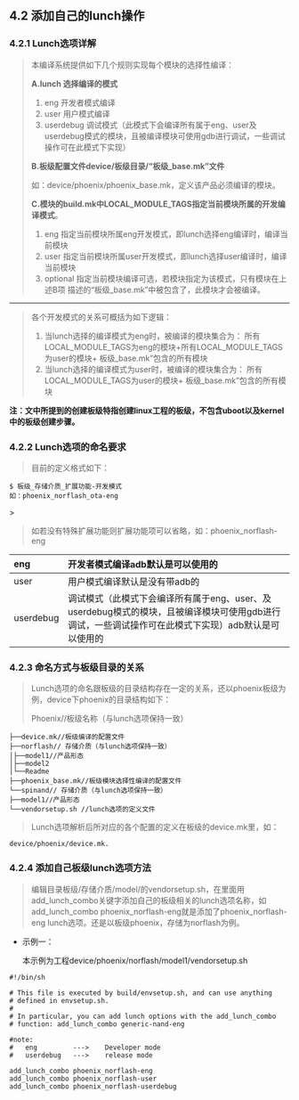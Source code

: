 ## 4.2 **添加自己的lunch操作**

### 4.2.1 **Lunch选项详解**

> 本编译系统提供如下几个规则实现每个模块的选择性编译：
>
> **A.lunch 选择编译的模式**
>
> 1. eng 开发者模式编译
> 2. user 用户模式编译
> 3. userdebug 调试模式（此模式下会编译所有属于eng、user及userdebug模式的模块，且被编译模块可使用gdb进行调试，一些调试操作可在此模式下实现）
>
> **B.板级配置文件device/板级目录/“板级\_base.mk”文件**
>
> 如：device/phoenix/phoenix\_base.mk，定义该产品必须编译的模块。
>
> **C.模块的build.mk中LOCAL\_MODULE\_TAGS指定当前模块所属的开发编译模式**。
>
> 1. eng        指定当前模块所属eng开发模式，即lunch选择eng编译时，编译当前模块
> 2. user       指定当前模块所属user开发模式，即lunch选择user编译时，编译当前模块
> 3. optional 指定当前模块编译可选，若模块指定为该模式，只有模块在上述B项    描述的“板级\_base.mk”中被包含了，此模块才会被编译。

---

> 各个开发模式的关系可概括为如下逻辑：
>
> 1. 当lunch选择的编译模式为eng时，被编译的模块集合为：                                                                                                                           所有LOCAL\_MODULE\_TAGS为eng的模块+所有LOCAL\_MODULE\_TAGS为user的模块+ 板级\_base.mk”包含的所有模块
> 2. 当lunch选择的编译模式为user时，被编译的模块集合为：                                                                                                                                                 所有LOCAL\_MODULE\_TAGS为user的模块+ 板级\_base.mk”包含的所有模块

**注：文中所提到的创建板级特指创建linux工程的板级，不包含uboot以及kernel中的板级创建步骤。**

### 4.2.2 **Lunch选项的命名要求**

> 目前的定义格式如下：

```
$ 板级_存储介质_扩展功能-开发模式
如：phoenix_norflash_ota-eng
```

&gt;

> 如若没有特殊扩展功能则扩展功能项可以省略，如：phoenix\_norflash-eng

| eng | 开发者模式编译adb默认是可以使用的 |
| :--- | :--- |
| user | 用户模式编译默认是没有带adb的 |
| userdebug | 调试模式（此模式下会编译所有属于eng、user、及userdebug模式的模块，且被编译模块可使用gdb进行调试，一些调试操作可在此模式下实现）adb默认是可以使用的 |

### 4.2.3 **命名方式与板级目录的关系**

> Lunch选项的命名跟板级的目录结构存在一定的关系，还以phoenix板级为例，device下phoenix的目录结构如下：
>
> Phoenix//板级名称（与lunch选项保持一致）

```
├──device.mk//板级编译的配置文件
├──norflash// 存储介质（与lunch选项保持一致）
│├──model1//产品形态
│├──model2
│└──Readme
├──phoenix_base.mk//板级模块选择性编译的配置文件
└──spinand// 存储介质（与lunch选项保持一致）
├──model1//产品形态
└──vendorsetup.sh //lunch选项的定义文件
```

> Lunch选项解析后所对应的各个配置的定义在板级的device.mk里，如：

```
device/phoenix/device.mk.
```

### 4.2.4 **添加自己板级lunch选项方法**

> 编辑目录板级/存储介质/model/的vendorsetup.sh，在里面用add\_lunch\_combo关键字添加自己的板级相关的lunch选项名称，如add\_lunch\_combo phoenix\_norflash-eng就是添加了phoenix\_norflash-eng lunch选项。还是以板级phoenix，存储为norflash为例。

* 示例一：

  本示例为工程device/phoenix/norflash/model1/vendorsetup.sh

```
#!/bin/sh

# This file is executed by build/envsetup.sh, and can use anything
# defined in envsetup.sh.
#
# In particular, you can add lunch options with the add_lunch_combo
# function: add_lunch_combo generic-nand-eng

#note:
#   eng         --->    Developer mode
#   userdebug   --->    release mode

add_lunch_combo phoenix_norflash-eng
add_lunch_combo phoenix_norflash-user
add_lunch_combo phoenix_norflash-userdebug
```



